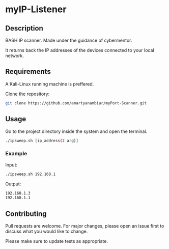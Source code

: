 # myIP-Listener
## Description
BASH IP scanner. Made under the guidance of cybermentor. 

It returns back the IP addresses of the devices connected to your local network.

## Requirements
A Kali-Linux running machine is preffered. 

Clone the repository:
```bash
git clone https://github.com/amartyanambiar/myPort-Scanner.git
```

## Usage
Go to the project directory inside the system and open the terminal.
```bash
./ipsweep.sh [ip_address(2 arg)]
```
### Example
Input:
```bash
./ipsweep.sh 192.168.1
```
Output:
```bash
192.168.1.3
192.168.1.1
```

## Contributing
Pull requests are welcome. For major changes, please open an issue first to discuss what you would like to change.

Please make sure to update tests as appropriate.

